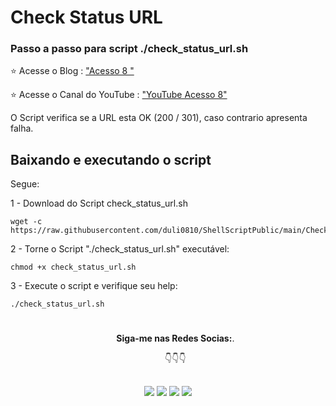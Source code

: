 # Check Status URL

### Passo a passo para script ./check_status_url.sh ####

⭐ Acesse o Blog : ["Acesso 8 "](https://acesso8.blogspot.com)

⭐ Acesse o Canal do YouTube : ["YouTube Acesso 8"](http://www.youtube.com/channel/UCh6CzOE6aWxy_5RYG4To88g?sub_confirmation=1)

O Script verifica se a URL esta OK (200 / 301), caso contrario apresenta falha.  

## Baixando e executando o script

Segue: 

1 - Download do Script check_status_url.sh
    
    wget -c https://raw.githubusercontent.com/duli0810/ShellScriptPublic/main/Check%20Status%20URL/check_status_url.sh

2 - Torne o Script "./check_status_url.sh" executável:

    chmod +x check_status_url.sh
    
3 - Execute o script e verifique seu help:

    ./check_status_url.sh

#

<ul align="center"> 
  <p><b>Siga-me nas Redes Socias:</b>.</p>

  <p>👇👇👇</p>
</ul>  
  
 ##
<div align="center"> 
  <a href = "https://acesso8.blogspot.com/"><img src="https://i.imgur.com/T01dNPP.png" target="_blank"></a>
  <a href="http://www.youtube.com/channel/UCh6CzOE6aWxy_5RYG4To88g?sub_confirmation=1" target="_blank"><img src="https://i.imgur.com/Hp8VxZO.png" target="_blank"></a>
  <a href="https://twitter.com/8Acesso" target="_blank"><img src="https://i.imgur.com/NQZ8fjf.png" target="_blank"></a>
  <a href="https://www.linkedin.com/in/eduardo-rodrigues-da-silva-78895a25/" target="_blank"><img src="https://i.imgur.com/FRMLFvm.png" target="_blank"></a>
</div>
